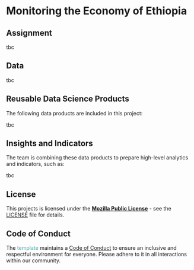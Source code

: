 # Monitoring the Economy of Ethiopia

## Assignment

tbc


## Data

tbc


## Reusable Data Science Products

The following data products are included in this project:

tbc


## Insights and Indicators

The team is combining these data products to prepare high-level analytics and indicators, such as:

tbc


## License

This projects is licensed under the [**Mozilla Public License**](https://opensource.org/license/mpl-2-0/) - see the [LICENSE](LICENSE) file for details.


## Code of Conduct

The <span style="color:#3EACAD">template</span> maintains a [Code of Conduct](docs/CODE_OF_CONDUCT.md) to ensure an inclusive and respectful environment for everyone. Please adhere to it in all interactions within our community.
